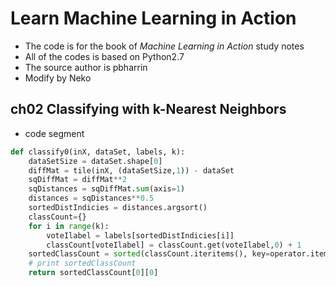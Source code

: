 # Learn Machine Learning in Action

- The code is for the book of *Machine Learning in Action* study notes
- All of the codes is based on Python2.7
- The source author is pbharrin
- Modify by Neko

## ch02 Classifying with k-Nearest Neighbors
- code segment

```python
def classify0(inX, dataSet, labels, k):
    dataSetSize = dataSet.shape[0]
    diffMat = tile(inX, (dataSetSize,1)) - dataSet
    sqDiffMat = diffMat**2
    sqDistances = sqDiffMat.sum(axis=1)
    distances = sqDistances**0.5
    sortedDistIndicies = distances.argsort()
    classCount={}
    for i in range(k):
        voteIlabel = labels[sortedDistIndicies[i]]
        classCount[voteIlabel] = classCount.get(voteIlabel,0) + 1
    sortedClassCount = sorted(classCount.iteritems(), key=operator.itemgetter(1), reverse = True)
    # print sortedClassCount
    return sortedClassCount[0][0]

```
